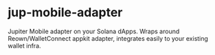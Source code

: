 # jup-mobile-adapter
Jupiter Mobile adapter on your Solana dApps. Wraps around Reown/WalletConnect appkit adapter, integrates easily to your existing wallet infra.
